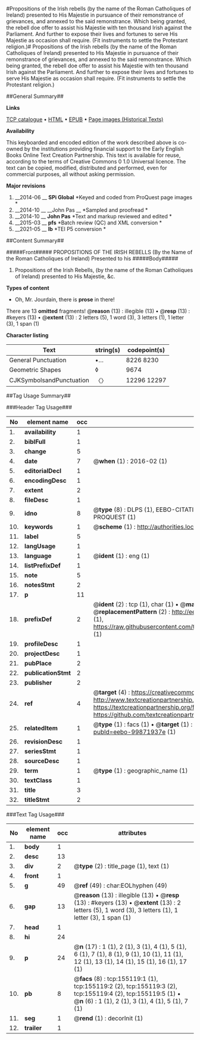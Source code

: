 #Propositions of the Irish rebells (by the name of the Roman Catholiques of Ireland) presented to His Majestie in pursuance of their remonstrance of grievances, and annexed to the said remonstrance. Which being granted, the rebell doe offer to assist his Majestie with ten thousand Irish against the Parliament. And further to expose their lives and fortunes to serve His Majestie as occasion shall require. (Fit instruments to settle the Protestant religion.)#
Propositions of the Irish rebells (by the name of the Roman Catholiques of Ireland) presented to His Majestie in pursuance of their remonstrance of grievances, and annexed to the said remonstrance. Which being granted, the rebell doe offer to assist his Majestie with ten thousand Irish against the Parliament. And further to expose their lives and fortunes to serve His Majestie as occasion shall require. (Fit instruments to settle the Protestant religion.)

##General Summary##

**Links**

[TCP catalogue](http://www.ota.ox.ac.uk/tcp/)  • 
[HTML](http://tei.it.ox.ac.uk/tcp/Texts-HTML/free/A91/A91111.html)  • 
[EPUB](http://tei.it.ox.ac.uk/tcp/Texts-EPUB/free/A91/A91111.epub) • 
[Page images (Historical Texts)](https://historicaltexts.jisc.ac.uk/eebo-99871937e)

**Availability**

This keyboarded and encoded edition of the work described above is co-owned by the
    institutions providing financial support to the Early English Books Online Text Creation
    Partnership. This text is available for reuse, according to the terms of  Creative Commons 0 1.0 Universal
    licence. The text can be copied, modified, distributed and performed, even for commercial
    purposes, all without asking permission.

**Major revisions**

1. __2014-06 __ __SPi Global__ *Keyed and coded from ProQuest page images *
1. __2014-10 __ __John Pas __ *Sampled and proofread *
1. __2014-10 __ __John Pas__ *Text and markup reviewed and edited *
1. __2015-03 __ __pfs__ *Batch review (QC) and XML conversion *
1. __2021-05 __ __lb__ *TEI P5 conversion *

##Content Summary##

#####Front#####
PROPOSITIONS OF THE IRISH REBELLS (By the Name of the Roman Catholiques of Ireland) Presented to his
#####Body#####

1. Propositions of the Irish Rebells, (by the name of the Roman Catholiques of Ireland) presented to His Majestie, &c.

**Types of content**

  * Oh, Mr. Jourdain, there is **prose** in there!

There are 13 **omitted** fragments! 
 @__reason__ (13) : illegible (13)  •  @__resp__ (13) : #keyers (13)  •  @__extent__ (13) : 2 letters (5), 1 word (3), 3 letters (1), 1 letter (3), 1 span (1)

**Character listing**


|Text|string(s)|codepoint(s)|
|---|---|---|
|General Punctuation|•…|8226 8230|
|Geometric Shapes|◊|9674|
|CJKSymbolsandPunctuation|〈〉|12296 12297|

##Tag Usage Summary##

###Header Tag Usage###

|No|element name|occ|attributes|
|---|---|---|---|
|1.|__availability__|1||
|2.|__biblFull__|1||
|3.|__change__|5||
|4.|__date__|7| @__when__ (1) : 2016-02 (1)|
|5.|__editorialDecl__|1||
|6.|__encodingDesc__|1||
|7.|__extent__|2||
|8.|__fileDesc__|1||
|9.|__idno__|8| @__type__ (8) : DLPS (1), EEBO-CITATION (1), VID (1), EEBO-PROQUEST (1), STC (3), PROQUEST (1)|
|10.|__keywords__|1| @__scheme__ (1) : http://authorities.loc.gov/ (1)|
|11.|__label__|5||
|12.|__langUsage__|1||
|13.|__language__|1| @__ident__ (1) : eng (1)|
|14.|__listPrefixDef__|1||
|15.|__note__|5||
|16.|__notesStmt__|2||
|17.|__p__|11||
|18.|__prefixDef__|2| @__ident__ (2) : tcp (1), char (1)  •  @__matchPattern__ (2) : ([0-9\-]+):([0-9IVX]+) (1), (.+) (1)  •  @__replacementPattern__ (2) : http://eebo.chadwyck.com/downloadtiff?vid=$1&page=$2 (1), https://raw.githubusercontent.com/textcreationpartnership/Texts/master/tcpchars.xml#$1 (1)|
|19.|__profileDesc__|1||
|20.|__projectDesc__|1||
|21.|__pubPlace__|2||
|22.|__publicationStmt__|2||
|23.|__publisher__|2||
|24.|__ref__|4| @__target__ (4) : https://creativecommons.org/publicdomain/zero/1.0/ (1), http://www.textcreationpartnership.org/docs/. (1), https://textcreationpartnership.org/faq/#faq05 (1), https://github.com/textcreationpartnership (1)|
|25.|__relatedItem__|1| @__type__ (1) : facs (1)  •  @__target__ (1) : https://data.historicaltexts.jisc.ac.uk/view?pubId=eebo-99871937e (1)|
|26.|__revisionDesc__|1||
|27.|__seriesStmt__|1||
|28.|__sourceDesc__|1||
|29.|__term__|1| @__type__ (1) : geographic_name (1)|
|30.|__textClass__|1||
|31.|__title__|3||
|32.|__titleStmt__|2||


###Text Tag Usage###

|No|element name|occ|attributes|
|---|---|---|---|
|1.|__body__|1||
|2.|__desc__|13||
|3.|__div__|2| @__type__ (2) : title_page (1), text (1)|
|4.|__front__|1||
|5.|__g__|49| @__ref__ (49) : char:EOLhyphen (49)|
|6.|__gap__|13| @__reason__ (13) : illegible (13)  •  @__resp__ (13) : #keyers (13)  •  @__extent__ (13) : 2 letters (5), 1 word (3), 3 letters (1), 1 letter (3), 1 span (1)|
|7.|__head__|1||
|8.|__hi__|24||
|9.|__p__|24| @__n__ (17) : 1 (1), 2 (1), 3 (1), 4 (1), 5 (1), 6 (1), 7 (1), 8 (1), 9 (1), 10 (1), 11 (1), 12 (1), 13 (1), 14 (1), 15 (1), 16 (1), 17 (1)|
|10.|__pb__|8| @__facs__ (8) : tcp:155119:1 (1), tcp:155119:2 (2), tcp:155119:3 (2), tcp:155119:4 (2), tcp:155119:5 (1)  •  @__n__ (6) : 1 (1), 2 (1), 3 (1), 4 (1), 5 (1), 7 (1)|
|11.|__seg__|1| @__rend__ (1) : decorInit (1)|
|12.|__trailer__|1||

